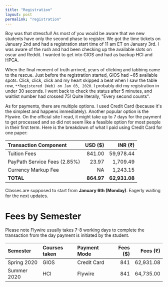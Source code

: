```yaml
---
title: "Registration"
layout: post
permalink: "registration"
---
```

Boy was that stressful! As most of you would be aware that we new students have only the second phase to register. We got the time tickets on January 2nd and had a registration start time of 11 am ET on January 3rd. I was aware of the rush and had been checking up the available slots on oscar and Reddit. I wanted to get into GIOS and had as backup HCI and HPCA.

When the final moment of truth arrived, years of clicking and tabbing came to the rescue. Just before the registration started, GIOS had ~65 available spots. Click, click, click and my heart skipped a beat when I saw the table row, `**Registered (Web) on Jan 03, 2020`. I probably did my registration in under 30 seconds. I went back to check the status after 5 minutes, and waitlist number had crossed 75! Quite literally, "Every second counts".

As for payments, there are multiple options. I used Credit Card (because it's the simplest and happens immediately). Another popular option is the Flywire. On the official site I read, it might take up to 7 days for the payment to get processed and so did not seem like a feasible option for most people in their first term. Here is the breakdown of what I paid using Credit Card for one paper:

Transaction Component | USD (&#36;) | INR (&#8377;)
:--|--:|--:
Tuition Fees | 841.00| 59,978.44
PayPath Service Fees (2.85%) | 23.97 | 1,709.49
Currency Markup Fee | NA | 1,243.15
**TOTAL** | **864.97** | **62,931.08**

Classes are supposed to start from **January 6th (Monday)**. Eagerly waiting for the next updates.

# Fees by Semester
Please note Flywire usually takes 7-8 working days to complete the transaction from the day payment is initiated by the student.

Semester|Courses taken|Payment Mode| Fees (&#36;) | Fees (&#8377;)
:--|:--|:--|--:|--:
Spring 2020|GIOS|Credit Card|841|62,931.08
Summer 2020|HCI|Flywire|841|64,735.00